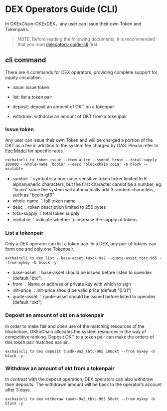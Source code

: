 # DEX Operators Guide (CLI)

In OKExChain-OKExDEX，any user can issue their own Token and Tokenpairs.

> _NOTE_: Before reading the following documents, it is recommended that you read [delegators-guide-cli](../delegators/delegators-guide-cli.html) first.

## cli command
There are 4 commands for DEX operators, providing complete support for equity circulation.

*  issue: issue token

*  list: list a token pair

*  deposit: deposit an amount of OKT on a tokenpair

*  withdraw: withdraw an amount of OKT from a tokenpair


### Issue token

Any user can issue their own Token and will be charged a portion of the OKT as a fee in addition to the system fee charged by GAS. Please refer to [Fee Model](../concepts/fee.html) for specific rates.

```shell
exchaincli tx token issue --from alice --symbol bcoin --total-supply 200000 --whole-name 'bcoin' --desc 'blockchain coin' -b block --mintable  

```

* symbol ：symbol is a non-case-sensitive token ticker limited to 6 alphanumeric characters, but the first character cannot be a number, eg. “bcoin” since the system will automatically add 3 random characters, such as "bcoin-gf6"
* whole-name ：full token name
* desc ：token description limited to 256 bytes
* total-supply ：total token supply
* mintable ：indicate whether to increase the supply of tokens



### List a tokenpair

Only a DEX operator can list a token pair. In a DEX, any pair of tokens can form one and only one Tokenpair.

```shell
exchaincli tx dex list --base-asset tusdk-9a2 --quote-asset tbtc-965 --from mykey -b block -y

```

* base-asset ：base-asset should be issued before listed to opendex (default "btc")
* from ：Name or address of private key with which to sign
* init-price ：init-price should be valid price (default "0.01")
* quote-asset ：quote-asset should be issued before listed to opendex (default "okt")


### Deposit an amount of okt on a tokenpair

In order to make fair and open use of the matching resources of the blockchain, OKExChain allocates the system resources in the way of competitive ranking. Deposit OKT to a token pair can make the orders of this token pair matched earlier.


```shell
exchaincli tx dex deposit tusdk-9a2_tbtc-965 100okt --from mykey -b block -y
```



### Withdraw an amount of okt from a tokenpair

In contrast with the deposit operation, DEX operators can also withdraw their deposits. The withdrawn amount will be back to the operator’s account after 3 days.


```shell
exchaincli tx dex withdraw tusdk-9a2_tbtc-965 50okt --from mykey -b block -y
```
